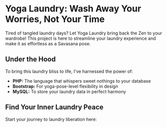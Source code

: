 # Yoga Laundry: Wash Away Your Worries, Not Your Time

Tired of tangled laundry days? Let Yoga Laundry bring back the Zen to your wardrobe! This project is here to streamline your laundry experience and make it as effortless as a Savasana pose.

## Under the Hood

To bring this laundry bliss to life, I've harnessed the power of:

- **PHP:** The language that whispers sweet nothings to your database
- **Bootstrap:** For yoga-pose-level flexibility in design
- **MySQL:** To store your laundry data in perfect harmony

## Find Your Inner Laundry Peace

Start your journey to laundry liberation here:
